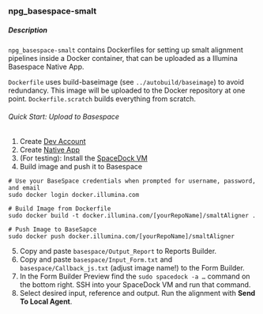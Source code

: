 ### npg_basespace-smalt

##### Description
`npg_basespace-smalt` contains Dockerfiles for setting up smalt alignment pipelines inside a Docker container, that can be uploaded as a Illumina Basespace Native App.

`Dockerfile` uses build-baseimage (see `../autobuild/baseimage`) to avoid redundancy. This image will be uploaded to the Docker repository at one point.
`Dockerfile.scratch` builds everything from scratch.

###### Quick Start: Upload to Basespace
1. Create [Dev Account](https://developer.basespace.illumina.com/)
2. Create [Native App](https://developer.basespace.illumina.com/apps/new)
3. (For testing): Install the [SpaceDock VM](https://developer.basespace.illumina.com/docs/content/documentation/native-apps/setup-dev-environment#Instructions_for_Mac_or_Linux)
4. Build image and push it to Basespace
```
# Use your BaseSpace credentials when prompted for username, password, and email
sudo docker login docker.illumina.com

# Build Image from Dockerfile
sudo docker build -t docker.illumina.com/[yourRepoName]/smaltAligner .

# Push Image to BaseSapce
sudo docker push docker.illumina.com/[yourRepoName]/smaltAligner
```

5. Copy and paste `basespace/Output_Report` to Reports Builder.
6. Copy and paste `basespace/Input_Form.txt` and `basespace/Callback_js.txt` (adjust image name!) to the Form Builder.
7. In the Form Builder Preview find the `sudo spacedock -a …` command on the bottom right. SSH into your SpaceDock VM and run that command.
8. Select desired input, reference and output. Run the alignment with **Send To Local Agent**.
